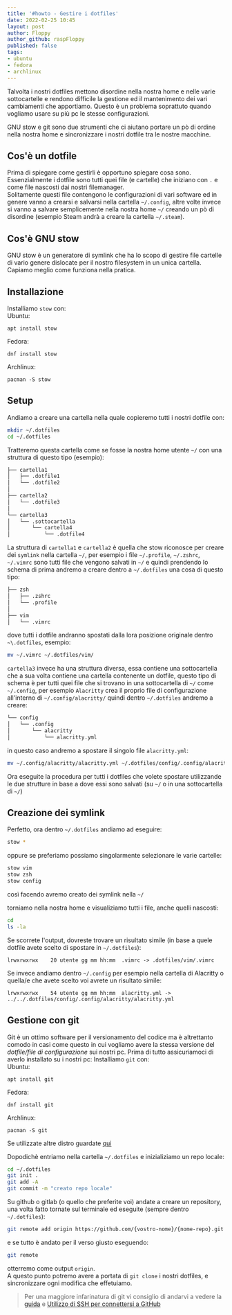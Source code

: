 ```yaml
---
title: '#howto - Gestire i dotfiles' 
date: 2022-02-25 10:45
layout: post 
author: Floppy
author_github: raspFloppy
published: false
tags: 
- ubuntu
- fedora
- archlinux
---
```


Talvolta i nostri dotfiles mettono disordine nella nostra home e nelle varie sottocartelle e rendono difficile la gestione ed il mantenimento dei vari cambiamenti che apportiamo.
Questo è un problema soprattuto quando vogliamo usare su più pc le stesse configurazioni.

GNU stow e git sono due strumenti che ci aiutano portare un pò di ordine nella nostra home e sincronizzare i nostri dotfile tra le nostre macchine.


## Cos'è un dotfile
Prima di spiegare come gestirli è opportuno spiegare cosa sono.
Essenzialmente i dotfile sono tutti quei file (e cartelle) che iniziano con `.` e come file nascosti dai nostri filemanager. \
Solitamente questi file contengono le configurazioni di vari software ed in genere vanno a crearsi e salvarsi nella cartella `~/.config`, altre volte invece si vanno a salvare semplicemente nella nostra home `~/` creando un pò di disordine (esempio Steam andrà a creare la cartella `~/.steam`).


## Cos'è GNU stow
GNU stow è un generatore di symlink che ha lo scopo di gestire file cartelle di vario genere dislocate per il nostro filesystem in un unica cartella.
Capiamo meglio come funziona nella pratica.

## Installazione
Installiamo `stow` con: \
Ubuntu:
``` 
apt install stow
```
Fedora:
``` 
dnf install stow
```
Archlinux:
``` 
pacman -S stow
```


## Setup
Andiamo a creare una cartella nella quale copieremo tutti i nostri dotfile con:
``` bash
mkdir ~/.dotfiles
cd ~/.dotfiles
``` 

Tratteremo questa cartella come se fosse la nostra home utente `~/` con una struttura di questo tipo (esempio):
``` bash
├── cartella1
│   ├── .dotfile1
│   └── .dotfile2
│ 
├── cartella2
│   └── .dotfile3
│ 
└── cartella3
│   └── .sottocartella
│       └── cartella4
│           └── .dotfile4
```

La struttura di `cartella1` e `cartella2` è quella che stow riconosce per creare dei `symlink` nella cartella `~/`, per esempio i file `~/.profile`, `~/.zshrc`, `~/.vimrc` 
sono tutti file che vengono salvati in `~/` e quindi prendendo lo schema di prima andremo a creare dentro a `~/.dotfiles` una cosa di questo tipo:
``` bash
├── zsh
│   ├── .zshrc
│   └── .profile
│ 
├── vim
│   └── .vimrc
```
dove tutti i dotfile andranno spostati dalla lora posizione originale dentro `~\.dotfiles`, esempio:
``` bash
mv ~/.vimrc ~/.dotfiles/vim/
```


`cartella3` invece ha una struttura diversa, essa contiene una sottocartella che a sua volta contiene una cartella contenente un dotfile, questo tipo di schema è per
tutti quei file che si trovano in una sottocartella di `~/` come `~/.config`, per esempio `Alacritty` crea il proprio file di configurazione all'interno di `~/.config/alacritty/`
quindi dentro `~/.dotfiles` andremo a creare:
``` bash
└── config
│   └── .config
│       └── alacritty
│           └── alacritty.yml
```
in questo caso andremo a spostare il singolo file `alacritty.yml`:
``` bash
mv ~/.config/alacritty/alacritty.yml ~/.dotfiles/config/.config/alacritty/
```
Ora eseguite la procedura per tutti i dotfiles che volete spostare utilizzande le due strutture in base a dove essi sono salvati (su `~/` o in una sottocartella di `~/`)


## Creazione dei symlink
Perfetto, ora dentro `~/.dotfiles` andiamo ad eseguire:
``` bash
stow *
```
oppure se preferiamo possiamo singolarmente selezionare le varie cartelle:
``` bash
stow vim
stow zsh
stow config
```
così facendo avremo creato dei symlink nella `~/`


torniamo nella nostra home e visualiziamo tutti i file, anche quelli nascosti:
``` bash
cd 
ls -la
```

Se scorrete l'output, dovreste trovare un risultato simile (in base a quele dotfile avete scelto di spostare in `~/.dotfiles`):
```
lrwxrwxrwx    20 utente gg mm hh:mm  .vimrc -> .dotfiles/vim/.vimrc
```
Se invece andiamo dentro `~/.config` per esempio nella cartella di Alacritty o quella/e che avete scelto voi avrete un risultato simile:
```
lrwxrwxrwx    54 utente gg mm hh:mm  alacritty.yml -> ../../.dotfiles/config/.config/alacritty/alacritty.yml
```


## Gestione con git
Git è un ottimo software per il versionamento del codice ma è altrettanto comodo in casi come questo in cui vogliamo avere la stessa versione del _dotfile/file di configurazione_ sui nostri pc.
Prima di tutto assicuriamoci di averlo installato su i nostri pc:
Installiamo `git` con: \
Ubuntu:
``` 
apt install git
```
Fedora:
``` 
dnf install git
```
Archlinux:
``` 
pacman -S git
```
Se utilizzate altre distro guardate [qui](https://linuxhub.it/articles/howto-installazione-di-git-su-ogni-distribuzione-linux/)



Dopodichè  entriamo nella cartella `~/.dotfiles` e inizializiamo un repo locale:
``` bash
cd ~/.dotfiles
git init .
git add -A
git commit -m "creato repo locale"
```

Su github o gitlab (o quello che preferite voi) andate a creare un repository, una volta fatto tornate sul terminale ed eseguite (sempre dentro `~/.dotfiles`):
``` bash
git remote add origin https://github.com/{vostro-nome}/{nome-repo}.git
```
e se tutto è andato per il verso giusto eseguendo:
``` bash
git remote
```
otterremo come output `origin`. \
A questo punto potremo avere a portata di `git clone` i nostri dotfiles, e sincronizzare ogni modifica che effetuiamo.

> Per una maggiore infarinatura di git vi consiglio di andarvi a vedere la [guida](https://linuxhub.it/articles/howto-git-comprenderlo,-usarlo-e-amarlo/)
> e [Utilizzo di SSH per connettersi a GitHub](https://linuxhub.it/articles/howto-utilizzo-di-ssh-per-connettersi-a-github/)
